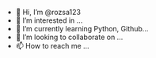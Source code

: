 - 👋 Hi, I’m @rozsa123
- 👀 I’m interested in ...
- 🌱 I’m currently learning Python, Github...
- 💞️ I’m looking to collaborate on ...
- 📫 How to reach me ...

<!---
rozsa123/rozsa123 is a ✨ special ✨ repository because its `README.md` (this file) appears on your GitHub profile.
You can click the Preview link to take a look at your changes.
--->
